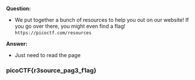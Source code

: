 __Question:__

- We put together a bunch of resources to help you out on our website! If you go over there, you might even find a flag! `https://picoctf.com/resources`

__Answer:__

- Just need to read the page

### picoCTF{r3source_pag3_f1ag}

